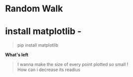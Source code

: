 # Random Walk
# install matplotlib - 
>pip install matplotlib

**What's left**
> I wanna make the size of every point plotted so small !  
> How can i decrease its readius 
